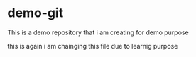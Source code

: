 # demo-git
This is a demo repository that i am creating for demo purpose

this is again i am chainging this file due to learnig purpose
